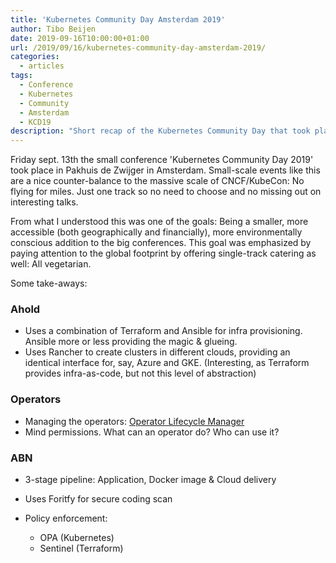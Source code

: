 ```yaml
---
title: 'Kubernetes Community Day Amsterdam 2019'
author: Tibo Beijen
date: 2019-09-16T10:00:00+01:00
url: /2019/09/16/kubernetes-community-day-amsterdam-2019/
categories:
  - articles
tags:
  - Conference
  - Kubernetes
  - Community
  - Amsterdam
  - KCD19
description: "Short recap of the Kubernetes Community Day that took place 2019."
---
```


Friday sept. 13th the small conference 'Kubernetes Community Day 2019' took place in Pakhuis de Zwijger in Amsterdam.
Small-scale events like this are a nice counter-balance to the massive scale of CNCF/KubeCon: No flying for miles. Just one track so no need to choose and no missing out on interesting talks. 

From what I understood this was one of the goals: Being a smaller, more accessible (both geographically and financially), more environmentally conscious addition to the big conferences. This goal was emphasized by paying attention to the global footprint by offering single-track catering as well: All vegetarian.

Some take-aways:

### Ahold

* Uses a combination of Terraform and Ansible for infra provisioning. Ansible more or less providing the magic & glueing.
* Uses Rancher to create clusters in different clouds, providing an identical interface for, say, Azure and GKE. (Interesting, as Terraform provides infra-as-code, but not this level of abstraction)

### Operators

* Managing the operators: [Operator Lifecycle Manager](https://github.com/operator-framework/operator-lifecycle-manager)
* Mind permissions. What can an operator do? Who can use it?

### ABN

* 3-stage pipeline: Application, Docker image & Cloud delivery
* Uses Foritfy for secure coding scan
* Policy enforcement:

  * OPA (Kubernetes)
  * Sentinel (Terraform)


